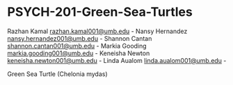 # PSYCH-201-Green-Sea-Turtles
Razhan Kamal razhan.kamal001@umb.edu -
Nansy Hernandez nansy.hernandez001@umb.edu -
Shannon Cantan shannon.cantan001@umb.edu -
Markia Gooding markia.gooding001@umb.edu -
Keneisha Newton keneisha.newton001@umb.edu -
Linda Aualom linda.aualom001@umb.edu -

Green Sea Turtle (Chelonia mydas)
